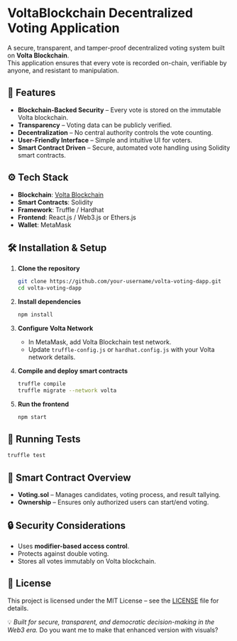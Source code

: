 # VoltaBlockchain Decentralized Voting Application

A secure, transparent, and tamper-proof decentralized voting system built on **Volta Blockchain**.  
This application ensures that every vote is recorded on-chain, verifiable by anyone, and resistant to manipulation.

## 🚀 Features

- **Blockchain-Backed Security** – Every vote is stored on the immutable Volta blockchain.
- **Transparency** – Voting data can be publicly verified.
- **Decentralization** – No central authority controls the vote counting.
- **User-Friendly Interface** – Simple and intuitive UI for voters.
- **Smart Contract Driven** – Secure, automated vote handling using Solidity smart contracts.

## ⚙️ Tech Stack

- **Blockchain**: [Volta Blockchain](https://volta.io)
- **Smart Contracts**: Solidity
- **Framework**: Truffle / Hardhat
- **Frontend**: React.js / Web3.js or Ethers.js
- **Wallet**: MetaMask

## 🛠️ Installation & Setup

1. **Clone the repository**
   ```bash
   git clone https://github.com/your-username/volta-voting-dapp.git
   cd volta-voting-dapp

2. **Install dependencies**

   ```bash
   npm install
   ```

3. **Configure Volta Network**

   * In MetaMask, add Volta Blockchain test network.
   * Update `truffle-config.js` or `hardhat.config.js` with your Volta network details.

4. **Compile and deploy smart contracts**

   ```bash
   truffle compile
   truffle migrate --network volta
   ```

5. **Run the frontend**

   ```bash
   npm start
   ```

## 🧪 Running Tests

```bash
truffle test
```

## 📜 Smart Contract Overview

* **Voting.sol** – Manages candidates, voting process, and result tallying.
* **Ownership** – Ensures only authorized users can start/end voting.

## 🔒 Security Considerations

* Uses **modifier-based access control**.
* Protects against double voting.
* Stores all votes immutably on Volta blockchain.

## 📄 License

This project is licensed under the MIT License – see the [LICENSE](LICENSE) file for details.

💡 *Built for secure, transparent, and democratic decision-making in the Web3 era.*
Do you want me to make that enhanced version with visuals?
```
